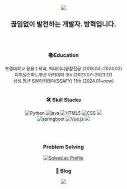 <p align='center'>
    <img src="https://capsule-render.vercel.app/api?type=waving&color=auto&height=300&section=header&text=Welcome&fontSize=90&animation=fadeIn&fontAlignY=38&descAlignY=51&descAlign=62"/>
</p>
<div align="center">

<h2>끊임없이 발전하는 개발자. 방혁입니다.</h2>
</br>
</br>

<h3>📚Education</h3>
<span> 부경대학교 응용수학과, 빅데이터융합전공 (2018.03~2024.02)</span></br>
<span> 디지털스마트부산 아카데미 3th (2023.07~2023.12)</span></br>
<span> 삼성 청년 SW아카데미(SSAFY) 11th (2024.01~now)</span>
</br>
</br>

### 🛠 Skill Stacks

<!-- ![Top Langs](https://github-readme-stats.vercel.app/api/top-langs/?username=sonbaejun&layout=demo&theme=demo) -->
![Python](https://img.shields.io/badge/Python-3776AB.svg?&style=for-the-badge&logo=Python&logoColor=white)
![java](https://img.shields.io/badge/java-007396?&style=for-the-badge&logo=java&logoColor=white)
![HTML5](https://img.shields.io/badge/html5-E34F26?style=for-the-badge&logo=html5&logoColor=white)
![CSS](https://img.shields.io/badge/css-1572B6?style=for-the-badge&logo=css3&logoColor=white)
<img src="https://img.shields.io/badge/javascript-F7DF1E?style=for-the-badge&logo=javascript&logoColor=black">
<br>
![springboot](https://img.shields.io/badge/Springboot-6DB33F.svg?&style=for-the-badge&logo=Springboot&logoColor=white)
![Vue.js](https://img.shields.io/badge/vue.js-4FC08D?style=for-the-badge&logo=vue.js&logoColor=white)
<img src="https://img.shields.io/badge/mysql-4479A1?style=for-the-badge&logo=mysql&logoColor=white"> 

</br>
</br>

<h3>Problem Solving</h3>

[![Solved.ac Profile](http://mazassumnida.wtf/api/v2/generate_badge?boj=bhe0323)](https://solved.ac/bhe0323)

### 📙 Blog
<a href="https://velog.io/@hyeok_b2ng"><img src="https://img.shields.io/badge/Velog-20C997?style=for-the-badge&logo=velog&logoColor=white"/></a>


